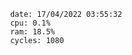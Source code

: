 

                date: 17/04/2022 03:55:32
                cpu: 0.1%
                ram: 18.5%
                cycles: 1080

                         